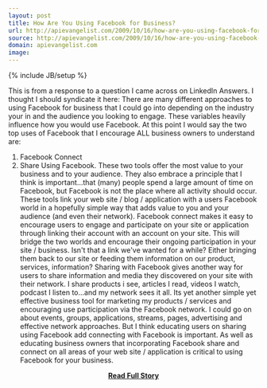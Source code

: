 ```yaml
---
layout: post
title: How Are You Using Facebook for Business?
url: http://apievangelist.com/2009/10/16/how-are-you-using-facebook-for-business/
source: http://apievangelist.com/2009/10/16/how-are-you-using-facebook-for-business/
domain: apievangelist.com
image: 
---
```

{% include JB/setup %}<p>This is from a response to a question I came across on LinkedIn Answers. I thought I should syndicate it here:
There are many different approaches to using Facebook for business that I could go into depending on the industry your in and the audience you looking to engage. These variables heavily influence how you would use Facebook.
At this point I would say the two top uses of Facebook that I encourage ALL business owners to understand are:
1) Facebook Connect
2) Share Using Facebook.
These two tools offer the most value to your business and to your audience. They also embrace a principle that I think is important...that (many) people spend a large amount of time on Facebook, but Facebook is not the place where all activity should occur.
These tools link your web site / blog / application with a users Facebook world in a hopefully simple way that adds value to you and your audience (and even their network).
Facebook connect makes it easy to encourage users to engage and participate on your site or application through linking their account with an account on your site. This will bridge the two worlds and encourage their ongoing participation in your site / business. Isn't that a link we've wanted for a while? Either bringing them back to our site or feeding them information on our product, services, information?
Sharing with Facebook gives another way for users to share information and media they discovered on your site with their network. I share products i see, articles I read, videos I watch, podcast I listen to...and my network sees it all. Its yet another simple yet effective business tool for marketing my products / services and encouraging use participation via the Facebook network.
I could go on about events, groups, applications, streams, pages, advertising and effective network approaches. But I think educating users on sharing using Facebook add connecting with Facebook is important. As well as educating business owners that incorporating Facebook share and connect on all areas of your web site / application is critical to using Facebook for your business.
</p>
<center><p><a href="http://apievangelist.com/2009/10/16/how-are-you-using-facebook-for-business/" style='padding:25px; font-sze:18px; font-weight: bold;'>Read Full Story</a></p></center>
